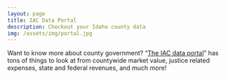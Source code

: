 ```yaml
---
layout: page
title: IAC Data Portal
description: Checkout your Idaho county data
img: /assets/img/portal.jpg
---
```


Want to know more about county government? “[The IAC data portal](https://datastudio.google.com/u/0/reporting/441c6690-07d0-4514-8cd9-964bf3e92a28/page/OSJmB)” has tons of things to look at from countywide market value, justice related expenses, state and federal revenues, and much more!

